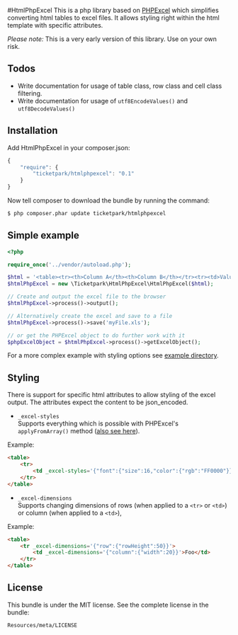 #HtmlPhpExcel
This is a php library based on [PHPExcel](https://phpexcel.codeplex.com/) which simplifies converting html tables to excel files. It allows styling right within the html template with specific attributes.

*Please note:* This is a very early version of this library. Use on your own risk.

## Todos
* Write documentation for usage of table class, row class and cell class filtering.
* Write documentation for usage of `utf8EncodeValues()` and `utf8DecodeValues()`

## Installation

Add HtmlPhpExcel in your composer.json:

```js
{
    "require": {
        "ticketpark/htmlphpexcel": "0.1"
    }
}
```

Now tell composer to download the bundle by running the command:

``` bash
$ php composer.phar update ticketpark/htmlphpexcel
```

## Simple example
```php
<?php

require_once('../vendor/autoload.php');

$html = '<table><tr><th>Column A</th><th>Column B</th></tr><tr><td>Value A</td><td>Value B</td></tr></table>';
$htmlPhpExcel = new \Ticketpark\HtmlPhpExcel\HtmlPhpExcel($html);

// Create and output the excel file to the browser
$htmlPhpExcel->process()->output();

// Alternatively create the excel and save to a file
$htmlPhpExcel->process()->save('myFile.xls');

// or get the PHPExcel object to do further work with it
$phpExcelObject = $htmlPhpExcel->process()->getExcelObject();

```

For a more complex example with styling options see [example directory](example).

## Styling
There is support for specific html attributes to allow styling of the excel output. The attributes expect the content to be json_encoded.

* `_excel-styles`<br>Supports everything which is possible with PHPExcel's `applyFromArray()` method ([also see here](http://phpexcel.codeplex.com/discussions/206914)).

Example:
```html
<table>
    <tr>
        <td _excel-styles='{"font":{"size":16,"color":{"rgb":"FF0000"}}}'>Foo</td>
    </tr>
</table>
```

* `_excel-dimensions`<br>Supports changing dimensions of rows (when applied to a `<tr>` or `<td>`) or column (when applied to a `<td>`),

Example:
```html
<table>
    <tr _excel-dimensions='{"row":{"rowHeight":50}}'>
        <td _excel-dimensions='{"column":{"width":20}}'>Foo</td>
    </tr>
</table>
```

## License
This bundle is under the MIT license. See the complete license in the bundle:

    Resources/meta/LICENSE